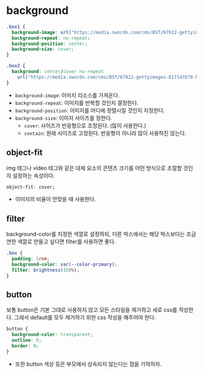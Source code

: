 # background

```css
.box1 {
  background-image: url("https://media.swncdn.com/cms/BST/67912-gettyimages-817147678-kieferpix.1200w.tn.webp");
  background-repeat: no-repeat;
  background-position: center;
  background-size: cover;
}
```

```css
.box2 {
  background: center/cover no-repeat
    url("https://media.swncdn.com/cms/BST/67912-gettyimages-817147678-kieferpix.1200w.tn.webp");
}
```

- `background-image`: 이미지 리소스를 가져온다.
- `background-repeat`: 이미지를 반복할 것인지 결정한다.
- `background-position`: 이미지를 어디에 정렬시킬 것인지 지정한다.
- `background-size`: 이미지 사이즈를 정한다.
  - `cover`: 사이즈가 반응형으로 조정된다. (많이 사용한다.)
  - `contain`: 원래 사이즈로 고정된다. 반응형이 아니라 많이 사용하진 않는다.

## object-fit

img 태그나 video 태그와 같은 대체 요소의 콘텐츠 크기를 어떤 방식으로 조절할 것인지 설정하는 속성이다.

```css
object-fit: cover;
```

- 이미지의 비율이 안맞을 때 사용한다.

## filter

background-color를 지정한 색깔로 설정하되, 다른 박스에서는 해당 박스보다는 조금 연한 색깔로 만들고 싶다면 filter를 사용하면 좋다.

```css
.box {
  padding: 1rem;
  background-color: var(--color-primary);
  filter: brightness(150%);
}
```

## button

보통 button은 기본 그대로 사용하지 않고 모든 스타일을 제거하고 새로 css를 작성한다. 그래서 default를 모두 제거하기 위한 css 작성을 해주어야 한다.

```css
button {
  background-color: transparent;
  outline: 0;
  border: 0;
}
```

- 또한 button 색상 등은 부모에서 상속되지 않는다는 점을 기억하자.